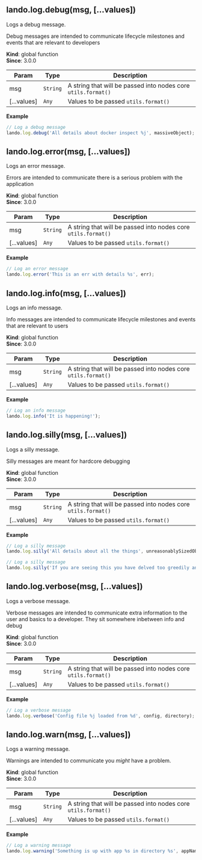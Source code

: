 <a name="lando.log.debug"></a>

## lando.log.debug(msg, [...values])
Logs a debug message.

Debug messages are intended to communicate lifecycle milestones and events that are relevant to developers

**Kind**: global function  
**Since**: 3.0.0  

| Param | Type | Description |
| --- | --- | --- |
| msg | <code>String</code> | A string that will be passed into nodes core `utils.format()` |
| [...values] | <code>Any</code> | Values to be passed `utils.format()` |

**Example**  
```js
// Log a debug message
lando.log.debug('All details about docker inspect %j', massiveObject);
```
<a name="lando.log.error"></a>

## lando.log.error(msg, [...values])
Logs an error message.

Errors are intended to communicate there is a serious problem with the application

**Kind**: global function  
**Since**: 3.0.0  

| Param | Type | Description |
| --- | --- | --- |
| msg | <code>String</code> | A string that will be passed into nodes core `utils.format()` |
| [...values] | <code>Any</code> | Values to be passed `utils.format()` |

**Example**  
```js
// Log an error message
lando.log.error('This is an err with details %s', err);
```
<a name="lando.log.info"></a>

## lando.log.info(msg, [...values])
Logs an info message.

Info messages are intended to communicate lifecycle milestones and events that are relevant to users

**Kind**: global function  
**Since**: 3.0.0  

| Param | Type | Description |
| --- | --- | --- |
| msg | <code>String</code> | A string that will be passed into nodes core `utils.format()` |
| [...values] | <code>Any</code> | Values to be passed `utils.format()` |

**Example**  
```js
// Log an info message
lando.log.info('It is happening!');
```
<a name="lando.log.silly"></a>

## lando.log.silly(msg, [...values])
Logs a silly message.

Silly messages are meant for hardcore debugging

**Kind**: global function  
**Since**: 3.0.0  

| Param | Type | Description |
| --- | --- | --- |
| msg | <code>String</code> | A string that will be passed into nodes core `utils.format()` |
| [...values] | <code>Any</code> | Values to be passed `utils.format()` |

**Example**  
```js
// Log a silly message
lando.log.silly('All details about all the things', unreasonablySizedObject);

// Log a silly message
lando.log.silly('If you are seeing this you have delved too greedily and too deep and likely have awoken something.');
```
<a name="lando.log.verbose"></a>

## lando.log.verbose(msg, [...values])
Logs a verbose message.

Verbose messages are intended to communicate extra information to the user and basics to a developer. They sit somewhere
inbetween info and debug

**Kind**: global function  
**Since**: 3.0.0  

| Param | Type | Description |
| --- | --- | --- |
| msg | <code>String</code> | A string that will be passed into nodes core `utils.format()` |
| [...values] | <code>Any</code> | Values to be passed `utils.format()` |

**Example**  
```js
// Log a verbose message
lando.log.verbose('Config file %j loaded from %d', config, directory);
```
<a name="lando.log.warn"></a>

## lando.log.warn(msg, [...values])
Logs a warning message.

Warnings are intended to communicate you _might_ have a problem.

**Kind**: global function  
**Since**: 3.0.0  

| Param | Type | Description |
| --- | --- | --- |
| msg | <code>String</code> | A string that will be passed into nodes core `utils.format()` |
| [...values] | <code>Any</code> | Values to be passed `utils.format()` |

**Example**  
```js
// Log a warning message
lando.log.warning('Something is up with app %s in directory %s', appName, dir);
```
